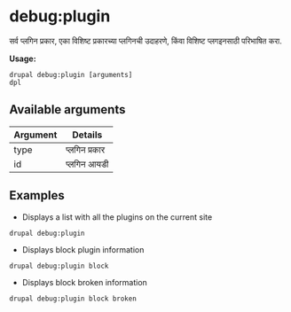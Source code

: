 # debug:plugin
सर्व प्लगिन प्रकार, एका विशिष्ट प्रकारच्या प्लगिनची उदाहरणे, किंवा विशिष्ट प्लगइनसाठी परिभाषित करा.

**Usage:**
```
drupal debug:plugin [arguments]
dpl
```

## Available arguments
Argument | Details
---------|-------------
type | प्लगिन प्रकार
id | प्लगिन आयडी

## Examples
* Displays a list with all the plugins on the current site
```
drupal debug:plugin
```
* Displays block plugin information
```
drupal debug:plugin block
```
* Displays block broken information
```
drupal debug:plugin block broken
```
